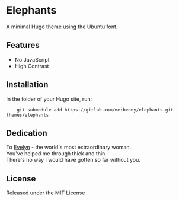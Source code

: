 # Elephants

A minimal Hugo theme using the Ubuntu font.

## Features
* No JavaScript
* High Contrast

## Installation
In the folder of your Hugo site, run:
```
    git submodule add https://gitlab.com/meibenny/elephants.git themes/elephants
```

## Dedication
To [Evelyn](https://www.evelynyeung.com) - the world's most extraordinary woman.  
You've helped me through thick and thin.  
There's no way I would have gotten so far without you.

## License
Released under the MIT License